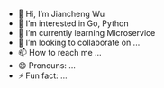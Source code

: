- 👋 Hi, I’m Jiancheng Wu
- 👀 I’m interested in Go, Python
- 🌱 I’m currently learning Microservice
- 💞️ I’m looking to collaborate on ...
- 📫 How to reach me ...
- 😄 Pronouns: ...
- ⚡ Fun fact: ...

<!---
jcwiamcool/jcwiamcool is a ✨ special ✨ repository because its `README.md` (this file) appears on your GitHub profile.
You can click the Preview link to take a look at your changes.
--->

